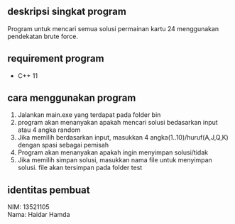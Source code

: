 ## deskripsi singkat program
Program untuk mencari semua solusi permainan kartu 24 menggunakan pendekatan brute force.

## requirement program
* C++ 11

## cara menggunakan program
1. Jalankan main.exe yang terdapat pada folder bin
2. program akan menanyakan apakah mencari solusi bedasarkan input atau 4 angka random
3. Jika memilih berdasarkan input, masukkan 4 angka(1..10)/huruf(A,J,Q,K) dengan spasi sebagai pemisah
4. Program akan menanyakan apakah ingin menyimpan solusi/tidak
5. Jika memilih simpan solusi, masukkan nama file untuk menyimpan solusi. file akan tersimpan pada folder test

##  identitas pembuat
NIM: 13521105\
Nama: Haidar Hamda